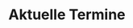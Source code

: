 
# Aktuelle Termine

<!--

## Anmeldetermine 2014 der neuen Schüler/innen der 5. Klassen:

- 5.März 2014 zwischen 10 - 13 Uhr und 16 - 19 Uhr
- 6.März 2014 zwischen 10 - 13 Uhr und 16 - 19 Uhr
- 7.März 2014 zwischen 10 - 13 Uhr
 
## Bewegliche Ferientage 2014  

- 27. Februar 2014, 
- 28. Februar 2014, 
- 03. März 2014 (Rosenmontag), 
- 04. März 2014 und 
- 30. Mai 2014

-->
